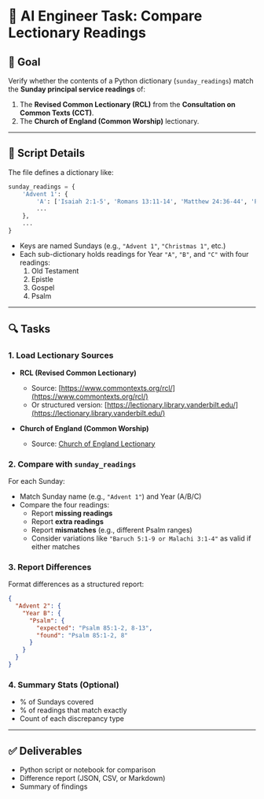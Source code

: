 
# 🧠 AI Engineer Task: Compare Lectionary Readings

## 🎯 Goal
Verify whether the contents of a Python dictionary (`sunday_readings`) match the **Sunday principal service readings** of:

1. The **Revised Common Lectionary (RCL)** from the **Consultation on Common Texts (CCT)**.
2. The **Church of England (Common Worship)** lectionary.

---

## 📄 Script Details

The file defines a dictionary like:

```python
sunday_readings = {
    'Advent 1': {
        'A': ['Isaiah 2:1-5', 'Romans 13:11-14', 'Matthew 24:36-44', 'Psalm 122'],
        ...
    },
    ...
}
```

- Keys are named Sundays (e.g., `"Advent 1"`, `"Christmas 1"`, etc.)
- Each sub-dictionary holds readings for Year `"A"`, `"B"`, and `"C"` with four readings:
  1. Old Testament
  2. Epistle
  3. Gospel
  4. Psalm

---

## 🔍 Tasks

### 1. Load Lectionary Sources

- **RCL (Revised Common Lectionary)**
  - Source: [https://www.commontexts.org/rcl/](https://www.commontexts.org/rcl/)
  - Or structured version: [https://lectionary.library.vanderbilt.edu/](https://lectionary.library.vanderbilt.edu/)

- **Church of England (Common Worship)**
  - Source: [Church of England Lectionary](https://www.churchofengland.org/prayer-and-worship/worship-texts-and-resources/common-worship/churchs-year/lectionary)

### 2. Compare with `sunday_readings`

For each Sunday:
- Match Sunday name (e.g., `"Advent 1"`) and Year (A/B/C)
- Compare the four readings:
  - Report **missing readings**
  - Report **extra readings**
  - Report **mismatches** (e.g., different Psalm ranges)
  - Consider variations like `"Baruch 5:1-9 or Malachi 3:1-4"` as valid if either matches

### 3. Report Differences

Format differences as a structured report:

```json
{
  "Advent 2": {
    "Year B": {
      "Psalm": {
        "expected": "Psalm 85:1-2, 8-13",
        "found": "Psalm 85:1-2, 8"
      }
    }
  }
}
```

### 4. Summary Stats (Optional)

- % of Sundays covered
- % of readings that match exactly
- Count of each discrepancy type

---

## ✅ Deliverables

- Python script or notebook for comparison
- Difference report (JSON, CSV, or Markdown)
- Summary of findings
